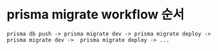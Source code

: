 # prisma migrate workflow 순서

```
prisma db push -> prisma migrate dev -> prisma migrate deploy -> prisma migrate dev ->  prisma migrate deploy -> ...
```

